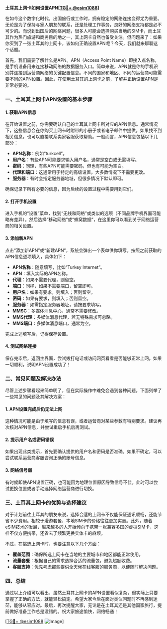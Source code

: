 **土耳其上网卡如何设置APN[[TG💪+ @esim1088](https://t.me/s/esim1088)]**

在如今这个数字化时代，出国旅行或工作时，拥有稳定的网络连接变得尤为重要。无论是为了保持与家人朋友的联系，还是处理工作事务，良好的网络支持都是必不可少的。而说到出国后的网络问题，很多人可能会选择购买当地的SIM卡，而土耳其作为热门旅游和商务目的地之一，其上网卡自然也备受关注。但问题来了：如果你买到了一张土耳其的上网卡，该如何正确设置APN呢？今天，我们就来聊聊这个话题。

首先，我们需要了解什么是APN。APN（Access Point Name）即接入点名称，是手机设备用来连接移动网络的数据服务入口。简单来说，APN就是你的手机识别并连接到运营商网络的关键配置信息。不同的国家和地区、不同的运营商可能需要不同的APN设置。因此，在使用土耳其的上网卡之前，了解并正确设置APN是非常必要的。

### 一、土耳其上网卡APN设置的基本步骤

#### 1. 获取APN信息
在开始设置之前，你需要确认自己的土耳其上网卡所对应的APN信息。通常情况下，这些信息会在你购买上网卡时附带的小册子或者电子邮件中提供。如果找不到相关信息，也可以直接联系卖家客服获取帮助。一般而言，APN信息包括以下几部分：
- **APN名称**：例如“turkcell”。
- **用户名**：有些APN可能要求输入用户名，通常是空白或无需填写。
- **密码**：同理，有些APN可能需要密码，但也有可能为空白。
- **代理和端口**：这通常用于特定的高级设置，大多数情况下不需要更改。
- **服务器**：有时会指定服务器地址，但很多情况下默认即可。

确保记录下所有必要的信息，因为后续的设置过程中需要用到它们。

#### 2. 打开手机设置
进入手机的“设置”菜单，找到“无线和网络”或类似的选项（不同品牌手机界面可能略有差异）。然后选择“移动网络”或“蜂窝数据”，在这里你可以看到关于网络运营商的相关设置。

#### 3. 添加新APN
点击“添加新APN”或“新建APN”，系统会弹出一个表单供你填写。按照之前获取的APN信息逐项填入，具体如下：
- **APN名称**：随意填写，比如“Turkey Internet”。
- **APN**：填入实际的APN名称。
- **代理**：如果不需要代理，则留空。
- **端口**：同样，如果不需要端口，留空即可。
- **用户名**：如果有要求，则填入；否则留空。
- **密码**：如果有要求，则填入；否则留空。
- **服务器**：如需指定服务器地址，请按要求填写。
- **MMSC**：多媒体消息中心，通常不需要修改。
- **MMS代理**：多媒体消息代理，若无特殊需求可忽略。
- **MMS端口**：多媒体消息端口，通常为空。

完成上述填写后，记得保存设置。

#### 4. 测试网络连接
保存完毕后，返回主界面，尝试拨打电话或访问网页看看是否能够正常上网。如果一切顺利，说明APN设置成功了！

### 二、常见问题及解决办法

尽管上述步骤看起来简单明了，但在实际操作中难免会遇到各种问题。下面列举了一些常见的问题及其解决方案：

#### 1. APN设置完成后仍无法上网
这种情况可能是由于填写的信息有误，或者运营商对某些参数有特别要求。建议再次核对APN信息，并尝试重启手机后再测试。

#### 2. 提示用户名或密码错误
如果出现此类提示，首先要确认提供的用户名和密码是否准确。如果不确定，可以尝试联系运营商客服咨询正确的账号信息。

#### 3. 网络信号弱
有时候即使APN设置正确，也可能因为地理位置原因导致信号不佳。此时可以尝试更换位置或者手动选择网络运营商进行切换。

### 三、土耳其上网卡的优势与选择建议

对于计划前往土耳其的朋友来说，选择合适的上网卡不仅能保证通讯顺畅，还能节省不少费用。相较于漫游套餐，本地SIM卡的价格往往更加实惠。此外，随着eSIM技术的发展，越来越多的人开始倾向于携带一张兼容多国的虚拟SIM卡，这样不仅方便携带，还省去了频繁更换实体卡的麻烦。

不过，在挑选上网卡时，也要注意以下几个方面：
- **覆盖范围**：确保所选上网卡在当地的主要城市和地区都能正常使用。
- **流量套餐**：根据自己的需求选择合适的流量包，避免超额收费。
- **客服支持**：优先考虑那些提供全天候在线客服的服务商，以便随时解决问题。

### 四、总结

通过以上介绍可以看出，虽然土耳其上网卡的APN设置看似复杂，但实际上只要掌握了正确的方法，就能轻松搞定。希望大家今后在面对类似问题时不再感到迷茫，能够从容应对。最后，再次提醒大家，无论是在土耳其还是其他国家旅行，提前做好准备工作总是没错的。祝大家旅途愉快，网络畅通！

[[TG💪+ @esim1088](https://t.me/s/esim1088) ![Image](https://i.postimg.cc/4NQfJmqS/Snipaste-2025-05-13-00-14-12.png)]